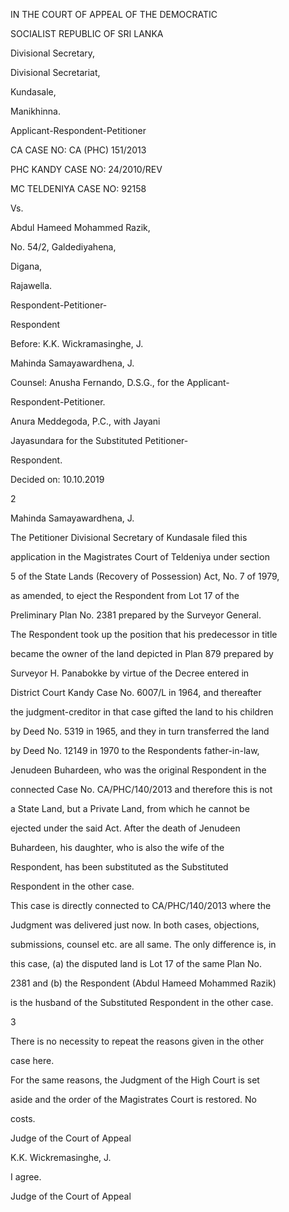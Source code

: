 IN THE COURT OF APPEAL OF THE DEMOCRATIC

SOCIALIST REPUBLIC OF SRI LANKA

Divisional Secretary,

Divisional Secretariat,

Kundasale,

Manikhinna.

Applicant-Respondent-Petitioner

CA CASE NO: CA (PHC) 151/2013

PHC KANDY CASE NO: 24/2010/REV

MC TELDENIYA CASE NO: 92158

Vs.

Abdul Hameed Mohammed Razik,

No. 54/2, Galdediyahena,

Digana,

Rajawella.

Respondent-Petitioner-

Respondent

Before: K.K. Wickramasinghe, J.

Mahinda Samayawardhena, J.

Counsel: Anusha Fernando, D.S.G., for the Applicant-

Respondent-Petitioner.

Anura Meddegoda, P.C., with Jayani

Jayasundara for the Substituted Petitioner-

Respondent.

Decided on: 10.10.2019

2

Mahinda Samayawardhena, J.

The Petitioner Divisional Secretary of Kundasale filed this

application in the Magistrates Court of Teldeniya under section

5 of the State Lands (Recovery of Possession) Act, No. 7 of 1979,

as amended, to eject the Respondent from Lot 17 of the

Preliminary Plan No. 2381 prepared by the Surveyor General.

The Respondent took up the position that his predecessor in title

became the owner of the land depicted in Plan 879 prepared by

Surveyor H. Panabokke by virtue of the Decree entered in

District Court Kandy Case No. 6007/L in 1964, and thereafter

the judgment-creditor in that case gifted the land to his children

by Deed No. 5319 in 1965, and they in turn transferred the land

by Deed No. 12149 in 1970 to the Respondents father-in-law,

Jenudeen Buhardeen, who was the original Respondent in the

connected Case No. CA/PHC/140/2013 and therefore this is not

a State Land, but a Private Land, from which he cannot be

ejected under the said Act. After the death of Jenudeen

Buhardeen, his daughter, who is also the wife of the

Respondent, has been substituted as the Substituted

Respondent in the other case.

This case is directly connected to CA/PHC/140/2013 where the

Judgment was delivered just now. In both cases, objections,

submissions, counsel etc. are all same. The only difference is, in

this case, (a) the disputed land is Lot 17 of the same Plan No.

2381 and (b) the Respondent (Abdul Hameed Mohammed Razik)

is the husband of the Substituted Respondent in the other case.

3

There is no necessity to repeat the reasons given in the other

case here.

For the same reasons, the Judgment of the High Court is set

aside and the order of the Magistrates Court is restored. No

costs.

Judge of the Court of Appeal

K.K. Wickremasinghe, J.

I agree.

Judge of the Court of Appeal